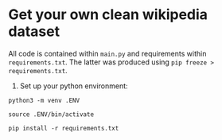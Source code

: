 # Get your own clean wikipedia dataset

All code is contained within `main.py` and requirements within `requirements.txt`. The latter was produced using `pip freeze > requirements.txt`.

1. Set up your python environment:

```
python3 -m venv .ENV
```

`source .ENV/bin/activate`

`pip install -r requirements.txt`


